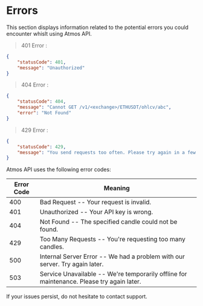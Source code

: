 # Errors

<aside class="notice">
This section displays information related to the potential errors you could encounter whislt using Atmos API.
</aside>

> 401 Error :

```json
{
    "statusCode": 401,
    "message": "Unauthorized"
}
```

> 404 Error :

```json
{
    "statusCode": 404,
    "message": "Cannot GET /v1/<exchange>/ETHUSDT/ohlcv/abc",
    "error": "Not Found"
}
```

> 429 Error :

```json
{
    "statusCode": 429,
    "message": "You send requests too often. Please try again in a few minutes."
}
```

Atmos API uses the following error codes:


Error Code | Meaning
---------- | -------
400 | Bad Request -- Your request is invalid.
401 | Unauthorized -- Your API key is wrong.
404 | Not Found -- The specified candle could not be found.
429 | Too Many Requests -- You're requesting too many candles.
500 | Internal Server Error -- We had a problem with our server. Try again later.
503 | Service Unavailable -- We're temporarily offline for maintenance. Please try again later.


If your issues persist, do not hesitate to contact support.